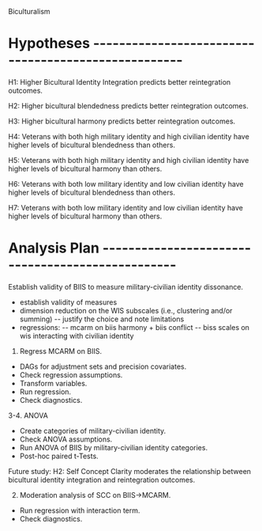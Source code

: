 

Biculturalism

# Hypotheses ----------------------------------------------------


H1: Higher Bicultural Identity Integration predicts better reintegration outcomes. 

H2: Higher bicultural blendedness predicts better reintegration outcomes.

H3: Higher bicultural harmony predicts better reintegration outcomes.

H4: Veterans with both high military identity and high civilian identity have higher levels of bicultural blendedness than others. 

H5: Veterans with both high military identity and high civilian identity have higher levels of bicultural harmony than others. 

H6: Veterans with both low military identity and low civilian identity have higher levels of bicultural blendedness than others. 

H7: Veterans with both low military identity and low civilian identity have higher levels of bicultural harmony than others. 




# Analysis Plan -------------------------------------------------

Establish validity of BIIS to measure military-civilian identity dissonance.


- establish validity of measures
- dimension reduction on the WIS subscales (i.e., clustering and/or summing) 
-- justify the choice and note limitations
- regressions:
-- mcarm on biis harmony + biis conflict
-- biss scales on wis interacting with civilian identity






1. Regress MCARM on BIIS.
- DAGs for adjustment sets and precision covariates.
- Check regression assumptions. 
- Transform variables.
- Run regression.
- Check diagnostics.

3-4. ANOVA
- Create categories of military-civilian identity.
- Check ANOVA assumptions.
- Run ANOVA of BIIS by military-civilian identity categories.
- Post-hoc paired t-Tests.



Future study:
H2: Self Concept Clarity moderates the relationship between bicultural identity integration and reintegration outcomes.


2. Moderation analysis of SCC on BIIS->MCARM.
- Run regression with interaction term.
- Check diagnostics.